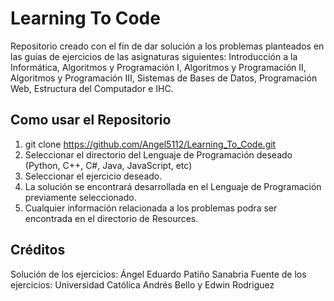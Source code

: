 # Learning To Code

Repositorio creado con el fin de dar solución a los problemas planteados en las guías de ejercicios de las asignaturas siguientes:
Introducción a la Informática, Algoritmos y Programación I, Algoritmos y Programación II, Algoritmos y Programación III, Sistemas
de Bases de Datos, Programación Web, Estructura del Computador e IHC.

## Como usar el Repositorio

1. git clone https://github.com/Angel5112/Learning_To_Code.git
2. Seleccionar el directorio del Lenguaje de Programación deseado (Python, C++, C#, Java, JavaScript, etc)
3. Seleccionar el ejercicio deseado.
4. La solución se encontrará desarrollada en el Lenguaje de Programación previamente seleccionado.
5. Cualquier información relacionada a los problemas podra ser encontrada en el directorio de Resources.

## Créditos

Solución de los ejercicios: Ángel Eduardo Patiño Sanabria
Fuente de los ejercicios: Universidad Católica Andrés Bello y Edwin Rodriguez
